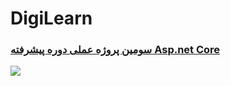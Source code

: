 # DigiLearn
<h3><a href='https://codeyad.com/c/20c3' targe="blank">سومین پروژه عملی دوره پیشرفته Asp.net Core</a></h3>
<img src="https://github.com/mohammad-ashrafi2020/DigiLearn/blob/master/docs/Screenshot%202023-07-07%20121923.png"/>
